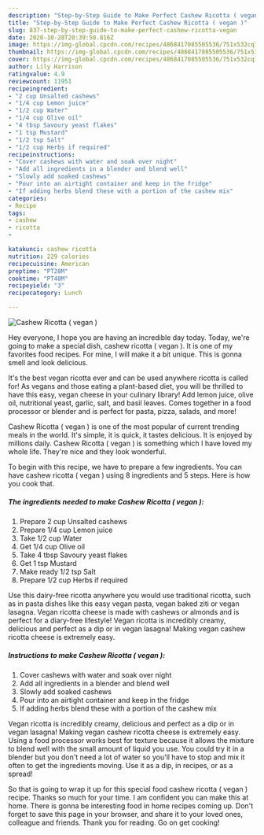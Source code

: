 ```yaml
---
description: "Step-by-Step Guide to Make Perfect Cashew Ricotta ( vegan )"
title: "Step-by-Step Guide to Make Perfect Cashew Ricotta ( vegan )"
slug: 837-step-by-step-guide-to-make-perfect-cashew-ricotta-vegan
date: 2020-10-28T20:39:50.816Z
image: https://img-global.cpcdn.com/recipes/4868417085505536/751x532cq70/cashew-ricotta-vegan-recipe-main-photo.jpg
thumbnail: https://img-global.cpcdn.com/recipes/4868417085505536/751x532cq70/cashew-ricotta-vegan-recipe-main-photo.jpg
cover: https://img-global.cpcdn.com/recipes/4868417085505536/751x532cq70/cashew-ricotta-vegan-recipe-main-photo.jpg
author: Lily Harrison
ratingvalue: 4.9
reviewcount: 11951
recipeingredient:
- "2 cup Unsalted cashews"
- "1/4 cup Lemon juice"
- "1/2 cup Water"
- "1/4 cup Olive oil"
- "4 tbsp Savoury yeast flakes"
- "1 tsp Mustard"
- "1/2 tsp Salt"
- "1/2 cup Herbs if required"
recipeinstructions:
- "Cover cashews with water and soak over night"
- "Add all ingredients in a blender and blend well"
- "Slowly add soaked cashews"
- "Pour into an airtight container and keep in the fridge"
- "If adding herbs blend these with a portion of the cashew mix"
categories:
- Recipe
tags:
- cashew
- ricotta
- 

katakunci: cashew ricotta  
nutrition: 229 calories
recipecuisine: American
preptime: "PT28M"
cooktime: "PT48M"
recipeyield: "3"
recipecategory: Lunch

---
```



![Cashew Ricotta ( vegan )](https://img-global.cpcdn.com/recipes/4868417085505536/751x532cq70/cashew-ricotta-vegan-recipe-main-photo.jpg)

Hey everyone, I hope you are having an incredible day today. Today, we're going to make a special dish, cashew ricotta ( vegan ). It is one of my favorites food recipes. For mine, I will make it a bit unique. This is gonna smell and look delicious.

It&#39;s the best vegan ricotta ever and can be used anywhere ricotta is called for! As vegans and those eating a plant-based diet, you will be thrilled to have this easy, vegan cheese in your culinary library! Add lemon juice, olive oil, nutritional yeast, garlic, salt, and basil leaves. Comes together in a food processor or blender and is perfect for pasta, pizza, salads, and more!

Cashew Ricotta ( vegan ) is one of the most popular of current trending meals in the world. It's simple, it is quick, it tastes delicious. It is enjoyed by millions daily. Cashew Ricotta ( vegan ) is something which I have loved my whole life. They're nice and they look wonderful.


To begin with this recipe, we have to prepare a few ingredients. You can have cashew ricotta ( vegan ) using 8 ingredients and 5 steps. Here is how you cook that.

<!--inarticleads1-->

##### The ingredients needed to make Cashew Ricotta ( vegan ):

1. Prepare 2 cup Unsalted cashews
1. Prepare 1/4 cup Lemon juice
1. Take 1/2 cup Water
1. Get 1/4 cup Olive oil
1. Take 4 tbsp Savoury yeast flakes
1. Get 1 tsp Mustard
1. Make ready 1/2 tsp Salt
1. Prepare 1/2 cup Herbs if required


Use this dairy-free ricotta anywhere you would use traditional ricotta, such as in pasta dishes like this easy vegan pasta, vegan baked ziti or vegan lasagna. Vegan ricotta cheese is made with cashews or almonds and is perfect for a diary-free lifestyle! Vegan ricotta is incredibly creamy, delicious and perfect as a dip or in vegan lasagna! Making vegan cashew ricotta cheese is extremely easy. 

<!--inarticleads2-->

##### Instructions to make Cashew Ricotta ( vegan ):

1. Cover cashews with water and soak over night
1. Add all ingredients in a blender and blend well
1. Slowly add soaked cashews
1. Pour into an airtight container and keep in the fridge
1. If adding herbs blend these with a portion of the cashew mix


Vegan ricotta is incredibly creamy, delicious and perfect as a dip or in vegan lasagna! Making vegan cashew ricotta cheese is extremely easy. Using a food processor works best for texture because it allows the mixture to blend well with the small amount of liquid you use. You could try it in a blender but you don&#39;t need a lot of water so you&#39;ll have to stop and mix it often to get the ingredients moving. Use it as a dip, in recipes, or as a spread! 

So that is going to wrap it up for this special food cashew ricotta ( vegan ) recipe. Thanks so much for your time. I am confident you can make this at home. There is gonna be interesting food in home recipes coming up. Don't forget to save this page in your browser, and share it to your loved ones, colleague and friends. Thank you for reading. Go on get cooking!
